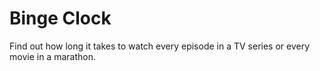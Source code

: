 # Binge Clock

Find out how long it takes to watch every episode in a TV series or every movie in a marathon.